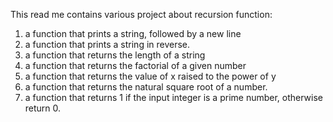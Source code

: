 This read me contains various project about recursion function:
1. a function that prints a string, followed by a new line
2. a function that prints a string in reverse.
3. a function that returns the length of a string
4. a function that returns the factorial of a given number
5. a function that returns the value of x raised to the power of y
6. a function that returns the natural square root of a number.
7. a function that returns 1 if the input integer is a prime number, otherwise return 0.
  
